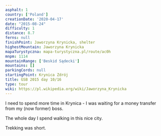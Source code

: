 ```yaml
---
asphalt: 1
country: ['Poland']
creationDate: '2020-04-17'
date: "2015-08-24"
difficulty: 1
distance: 8.7
ferns: null
finishPoint: Jaworzyna Krynicka, shelter
highestMountain: Jaworzyna Krynicka
mapaTurystyczna: mapa-turystyczna.pl/route/ac0h
mnpm: 1114
mountainRange: ['Beskid Sądecki']
mountains: []
parkingCords: null
startingPoint: Krynica Zdrój
title: GSB 2015 day 10/16
type: tour
wiki: https://pl.wikipedia.org/wiki/Jaworzyna_Krynicka
---
```


I need to spend more time in Krynica - I was waiting for a money transfer from my (now former) boss.

The whole day I spend walking in this nice city.

Trekking was short.

